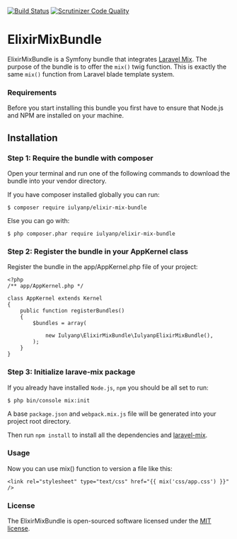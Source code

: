 [![Build Status](https://travis-ci.org/iulyanp/elixir-mix-bundle.svg?branch=master)](https://travis-ci.org/iulyanp/elixir-mix-bundle)
[![Scrutinizer Code Quality](https://scrutinizer-ci.com/g/iulyanp/elixir-mix-bundle/badges/quality-score.png?b=master)](https://scrutinizer-ci.com/g/iulyanp/elixir-mix-bundle/?branch=master)

ElixirMixBundle
===================

ElixirMixBundle is a Symfony bundle that integrates [Laravel Mix](https://github.com/JeffreyWay/laravel-mix). 
The purpose of the bundle is to offer the `mix()` twig function. This is exactly the same `mix()` function from Laravel 
blade template system.

### Requirements

Before you start installing this bundle you first have to ensure that Node.js and NPM are installed on your machine. 

## Installation

### Step 1: Require the bundle with composer

Open your terminal and run one of the following commands to download the bundle into your vendor directory.

If you have composer installed globally you can run:
```
$ composer require iulyanp/elixir-mix-bundle
```
Else you can go with:
```
$ php composer.phar require iulyanp/elixir-mix-bundle
```

### Step 2: Register the bundle in your AppKernel class

Register the bundle in the app/AppKernel.php file of your project:

```
<?php
/** app/AppKernel.php */

class AppKernel extends Kernel
{
    public function registerBundles()
    {
        $bundles = array(

            new Iulyanp\ElixirMixBundle\IulyanpElixirMixBundle(),
        );
    }
}
```

### Step 3: Initialize larave-mix package
If you already have installed `Node.js`, `npm` you should be all set to run:

```
$ php bin/console mix:init
```

A base `package.json` and `webpack.mix.js` file will be generated into your project root directory.

Then run `npm install` to install all the dependencies and [laravel-mix](https://github.com/JeffreyWay/laravel-mix).

### Usage
Now you can use mix() function to version a file like this:
```
<link rel="stylesheet" type="text/css" href="{{ mix('css/app.css') }}" />
```

### License
The ElixirMixBundle is open-sourced software licensed under the [MIT license](https://opensource.org/licenses/MIT).

